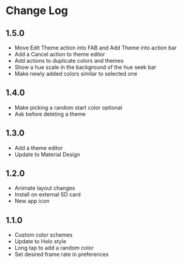 # Change Log

## 1.5.0
* Move Edit Theme action into FAB and Add Theme into action bar
* Add a Cancel action to theme editor
* Add actions to duplicate colors and themes
* Show a hue scale in the background of the hue seek bar
* Make newly added colors similar to selected one

## 1.4.0
* Make picking a random start color optional
* Ask before deleting a theme

## 1.3.0
* Add a theme editor
* Update to Material Design

## 1.2.0
* Animate layout changes
* Install on external SD card
* New app icon

## 1.1.0
* Custom color schemes
* Update to Holo style
* Long tap to add a random color
* Set desired frame rate in preferences
